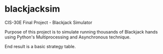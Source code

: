 # blackjacksim

CIS-30E Final Project - Blackjack Simulator

Purpose of this project is to simulate running thousands of Blackjack hands using Python's Multiprocessing and Asynchronous technique.

End result is a basic strategy table.